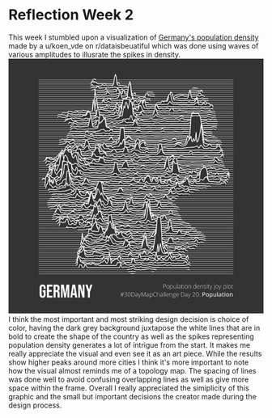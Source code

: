 # Reflection Week 2
This week I stumbled upon a visualization of [Germany's population density](https://www.reddit.com/r/dataisbeautiful/comments/lgrtbq/oc_germanys_population_density_as_a_joy_plot_map/) 
made by a u/koen_vde on r/dataisbeuatiful which was done using waves of various amplitudes to illusrate the spikes in density.
![visual](german_pop_density.jpg)
I think the most important and most striking design decision is choice of color, having the dark grey background juxtapose the white lines that are in bold to create the shape of the country as well as the spikes representing population density generates a lot of intrigue from the start. It makes me really appreciate the visual and even see it as an art piece. While the results show higher peaks around more cities I think it's more important to note how the visual almost reminds me of a topology map. The spacing of lines was done well to avoid confusing overlapping lines as well as give more space within the frame. Overall I really appreciated the simiplicity of this graphic and the small but important decisions the creator made during the design process.
